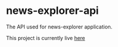 # news-explorer-api

The API used for news-explorer application. 

This project is currently live [here](https://nxplr.com:3000/user)
